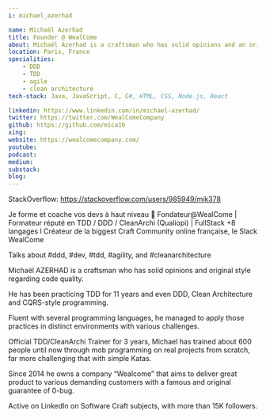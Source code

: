 ```yaml
---
i: michael_azerhad

name: Michaël Azerhad
title: Founder @ WealCome
about: Michaël Azerhad is a craftsman who has solid opinions and an original style regarding code quality.
location: Paris, France
specialities:
    - DDD
    - TDD
    - agile
    - clean architecture
tech-stack: Java, JavaScript, C, C#, HTML, CSS, Node.js, React

linkedin: https://www.linkedin.com/in/michael-azerhad/
twitter: https://twitter.com/WealComeCompany
github: https://github.com/mica16
xing: 
website: https://wealcomecompany.com/
youtube: 
podcast: 
medium: 
substack: 
blog: 
---
```

StackOverflow: https://stackoverflow.com/users/985949/mik378


Je forme et coache vos devs à haut niveau 💯 Fondateur@WealCome | Formateur réputé en TDD / DDD / CleanArchi (Qualiopi) | FullStack +8 langages l Créateur de la biggest Craft Community online française, le Slack WealCome

Talks about #ddd, #dev, #tdd, #agility, and #cleanarchitecture



Michaël AZERHAD is a craftsman who has solid opinions and original style regarding code quality.

He has been practicing TDD for 11 years and even DDD, Clean Architecture and CQRS-style programming.

Fluent with several programming languages, he managed to apply those practices in distinct environments with various challenges.

Official TDD/CleanArchi Trainer for 3 years, Michael has trained about 600 people until now through mob programming on real projects from scratch, far more challenging that with simple Katas.

Since 2014 he owns a company “Wealcome” that aims to deliver great product to various demanding customers with a famous and original guarantee of 0-bug.

Active on LinkedIn on Software Craft subjects, with more than 15K followers.